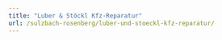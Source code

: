 ```yaml
---
title: "Luber & Stöckl Kfz-Reparatur"
url: /sulzbach-rosenberg/luber-und-stoeckl-kfz-reparatur/
---
```

